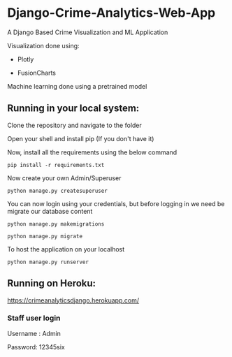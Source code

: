 # Django-Crime-Analytics-Web-App
A Django Based Crime Visualization and ML Application 

Visualization done using:

- Plotly

- FusionCharts

Machine learning done using a pretrained model


## Running in your local system:

Clone the repository and navigate to the folder

Open your shell and install pip (If you don't have it)

Now, install all the requirements using the below command

```
pip install -r requirements.txt
```

Now create your own Admin/Superuser

```
python manage.py createsuperuser

```

You can now login using your credentials, but before logging in we need be migrate our database content

```
python manage.py makemigrations

python manage.py migrate
```
To host the application on your localhost

```
python manage.py runserver
```




## Running on Heroku:

https://crimeanalyticsdjango.herokuapp.com/

### Staff user login

Username : Admin

Password: 12345six



